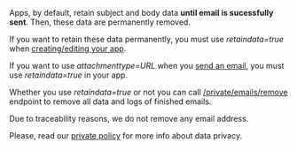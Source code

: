 Apps, by default, retain subject and body data **until email is sucessfully sent**. Then, these data are permanently removed.

If you want to retain these data permanently, you must use *retaindata=true* when [creating/editing your app](api-apps.md).

If you want to use *attachmenttype=URL* when you [send an email](api-emails.md), you must use *retaindata=true* in your app.

Whether you use *retaindata=true* or not you can call [/private/emails/remove](api-emails.md) endpoint to remove all data and logs of finished emails.

Due to traceability reasons, we do not remove any email address.

Please, read our [private policy](legal-privatepolicy.md) for more info about data privacy. 




